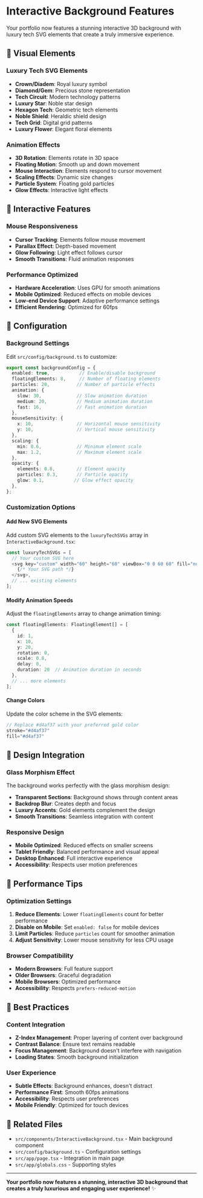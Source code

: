 # Interactive Background Features

Your portfolio now features a stunning interactive 3D background with luxury tech SVG elements that create a truly immersive experience.

## 🎨 **Visual Elements**

### **Luxury Tech SVG Elements**
- **Crown/Diadem**: Royal luxury symbol
- **Diamond/Gem**: Precious stone representation
- **Tech Circuit**: Modern technology patterns
- **Luxury Star**: Noble star design
- **Hexagon Tech**: Geometric tech elements
- **Noble Shield**: Heraldic shield design
- **Tech Grid**: Digital grid patterns
- **Luxury Flower**: Elegant floral elements

### **Animation Effects**
- **3D Rotation**: Elements rotate in 3D space
- **Floating Motion**: Smooth up and down movement
- **Mouse Interaction**: Elements respond to cursor movement
- **Scaling Effects**: Dynamic size changes
- **Particle System**: Floating gold particles
- **Glow Effects**: Interactive light effects

## 🎯 **Interactive Features**

### **Mouse Responsiveness**
- **Cursor Tracking**: Elements follow mouse movement
- **Parallax Effect**: Depth-based movement
- **Glow Following**: Light effect follows cursor
- **Smooth Transitions**: Fluid animation responses

### **Performance Optimized**
- **Hardware Acceleration**: Uses GPU for smooth animations
- **Mobile Optimized**: Reduced effects on mobile devices
- **Low-end Device Support**: Adaptive performance settings
- **Efficient Rendering**: Optimized for 60fps

## 🔧 **Configuration**

### **Background Settings**
Edit `src/config/background.ts` to customize:

```typescript
export const backgroundConfig = {
  enabled: true,           // Enable/disable background
  floatingElements: 8,     // Number of floating elements
  particles: 20,          // Number of particle effects
  animation: {
    slow: 30,             // Slow animation duration
    medium: 20,           // Medium animation duration
    fast: 16,             // Fast animation duration
  },
  mouseSensitivity: {
    x: 10,                // Horizontal mouse sensitivity
    y: 10,                // Vertical mouse sensitivity
  },
  scaling: {
    min: 0.6,             // Minimum element scale
    max: 1.2,             // Maximum element scale
  },
  opacity: {
    elements: 0.8,        // Element opacity
    particles: 0.3,       // Particle opacity
    glow: 0.1,           // Glow effect opacity
  },
};
```

### **Customization Options**

#### **Add New SVG Elements**
Add custom SVG elements to the `luxuryTechSVGs` array in `InteractiveBackground.tsx`:

```typescript
const luxuryTechSVGs = [
  // Your custom SVG here
  <svg key="custom" width="60" height="60" viewBox="0 0 60 60" fill="none">
    {/* Your SVG path */}
  </svg>,
  // ... existing elements
];
```

#### **Modify Animation Speeds**
Adjust the `floatingElements` array to change animation timing:

```typescript
const floatingElements: FloatingElement[] = [
  { 
    id: 1, 
    x: 10, 
    y: 20, 
    rotation: 0, 
    scale: 0.8, 
    delay: 0, 
    duration: 20  // Animation duration in seconds
  },
  // ... more elements
];
```

#### **Change Colors**
Update the color scheme in the SVG elements:

```typescript
// Replace #d4af37 with your preferred gold color
stroke="#d4af37"
fill="#d4af37"
```

## 🎨 **Design Integration**

### **Glass Morphism Effect**
The background works perfectly with the glass morphism design:
- **Transparent Sections**: Background shows through content areas
- **Backdrop Blur**: Creates depth and focus
- **Luxury Accents**: Gold elements complement the design
- **Smooth Transitions**: Seamless integration with content

### **Responsive Design**
- **Mobile Optimized**: Reduced effects on smaller screens
- **Tablet Friendly**: Balanced performance and visual appeal
- **Desktop Enhanced**: Full interactive experience
- **Accessibility**: Respects user motion preferences

## 🚀 **Performance Tips**

### **Optimization Settings**
1. **Reduce Elements**: Lower `floatingElements` count for better performance
2. **Disable on Mobile**: Set `enabled: false` for mobile devices
3. **Limit Particles**: Reduce `particles` count for smoother animation
4. **Adjust Sensitivity**: Lower mouse sensitivity for less CPU usage

### **Browser Compatibility**
- **Modern Browsers**: Full feature support
- **Older Browsers**: Graceful degradation
- **Mobile Browsers**: Optimized performance
- **Accessibility**: Respects `prefers-reduced-motion`

## 🎯 **Best Practices**

### **Content Integration**
- **Z-Index Management**: Proper layering of content over background
- **Contrast Balance**: Ensure text remains readable
- **Focus Management**: Background doesn't interfere with navigation
- **Loading States**: Smooth background initialization

### **User Experience**
- **Subtle Effects**: Background enhances, doesn't distract
- **Performance First**: Smooth 60fps animations
- **Accessibility**: Respects user preferences
- **Mobile Friendly**: Optimized for touch devices

## 🔗 **Related Files**

- `src/components/InteractiveBackground.tsx` - Main background component
- `src/config/background.ts` - Configuration settings
- `src/app/page.tsx` - Integration in main page
- `src/app/globals.css` - Supporting styles

---

**Your portfolio now features a stunning, interactive 3D background that creates a truly luxurious and engaging user experience!** ✨
